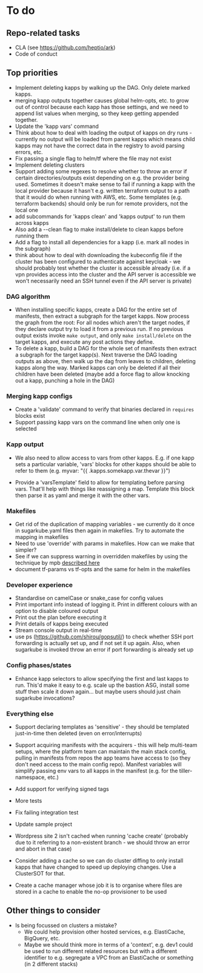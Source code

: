 # To do
## Repo-related tasks
* CLA (see https://github.com/heptio/ark)
* Code of conduct

## Top priorities
* Implement deleting kapps by walking up the DAG. Only delete marked kapps.
* merging kapp outputs together causes global helm-opts, etc. to grow out of control because each kapp has
  those settings, and we need to append list values when merging, so they keep getting appended together. 
* Update the 'kapp vars' command
* Think about how to deal with loading the output of kapps on dry runs - currently no output will be loaded from
  parent kapps which means child kapps may not have the correct data in the registry to avoid parsing errors, etc.
* Fix passing a single flag to helm/tf where the file may not exist
* Implement deleting clusters
* Support adding some regexes to resolve whether to throw an error if certain directories/outputs exist
  depending on e.g. the provider being used. Sometimes it doesn't make sense to fail if running a 
  kapp with the local provider because it hasn't e.g. written terraform output to a path that it 
  would do when running with AWS, etc. Some templates (e.g. terraform backends) should only be run for 
  remote providers, not the local one
* add subcommands for 'kapps clean' and 'kapps output' to run them across kapps
* Also add a --clean flag to make install/delete to clean kapps before running them
* Add a flag to install all dependencies for a kapp (i.e. mark all nodes in the subgraph)
* think about how to deal with downloading the kubeconfig file if the cluster has been configured to authenticate
  against keycloak - we should probably test whether the cluster is accessible already (i.e. if a vpn provides access
  into the cluster and the API server is accessible we won't necessarily need an SSH tunnel even if the API server
  is private)
  
### DAG algorithm
* When installing specific kapps, create a DAG for the entire set of manifests, then extract a subgraph for the target
  kapps. Now process the graph from the root: For all nodes which aren't the target nodes, if they declare output try 
  to load it from a previous run. If no previous output exists invoke `make output`, and only `make install/delete`
  on the target kapps, and execute any post actions they define.
* To delete a kapp, build a DAG for the whole set of manifests then extract a subgraph for the target kapp(s). Next 
  traverse the DAG loading outputs as above, then walk up the dag from leaves to children, deleting kapps along the 
  way. Marked kapps can only be deleted if all their children have been deleted (maybe add a force flag to allow 
  knocking out a kapp, punching a hole in the DAG)

### Merging kapp configs
* Create a 'validate' command to verify that binaries declared in `requires` blocks exist
* Support passing kapp vars on the command line when only one is selected

### Kapp output
* We also need to allow access to vars from other kapps. E.g. if one kapp sets a particular variable, 
  'vars' blocks for other kapps should be able to refer to them (e.g. myvar: "{{ .kapps.somekapp.var.thevar }}")

* Provide a 'varsTemplate' field to allow for templating before parsing vars. That'll help with things like reassigning
  a map. Template this block then parse it as yaml and merge it with the other vars.

### Makefiles
* Get rid of the duplication of mapping variables - we currently do it once in sugarkube.yaml files then
  again in makefiles. Try to automate the mapping in makefiles
* Need to use 'override' with params in makefiles. How can we make that simpler?
* See if we can suppress warning in overridden makefiles by using the technique
  by mpb [described here](https://stackoverflow.com/questions/11958626/make-file-warning-overriding-commands-for-target)
* document  tf-params vs tf-opts and the same for helm in the makefiles

### Developer experience
* Standardise on camelCase or snake_case for config values
* Print important info instead of logging it. Print in different colours with an option to disable coloured output
* Print out the plan before executing it
* Print details of kapps being executed
* Stream console output in real-time
* use ps (https://github.com/shirou/gopsutil/) to check whether SSH port forwarding is actually set up, and 
  if not set it up again. Also, when sugarkube is invoked throw an error if port forwarding is already set up
  
### Config phases/states
* Enhance kapp selectors to allow specifying the first and last kapps to run. This'd make it easy to e.g. scale up
  the bastion ASG, install some stuff then scale it down again... but maybe users should just chain sugarkube 
  invocations?

### Everything else
* Support declaring templates as 'sensitive' - they should be templated just-in-time then deleted (even on error/interrupts)

* Support acquiring manifests with the acquirers - this will help multi-team setups, where the platform team can 
  maintain the main stack config, pulling in manifests from repos the app teams have access to (so they don't need
  access to the main config repo). Manifest variables will simplify passing env vars to all kapps in the manifest
  (e.g. for the tiller-namespace, etc.)

* Add support for verifying signed tags
* More tests 
* Fix failing integration test

* Update sample project
* Wordpress site 2 isn't cached when running 'cache create' (probably due to it referring to a non-existent branch - 
  we should throw an error and abort in that case)

* Consider adding a cache so we can do cluster diffing to only install kapps that have changed to speed up
  deploying changes. Use a ClusterSOT for that.
* Create a cache manager whose job it is to organise where files are stored in a cache to enable the no-op provisioner to be used

## Other things to consider
* Is being focussed on clusters a mistake? 
    * We could help provision other hosted services, e.g. ElastiCache, BigQuery, etc. 
    * Maybe we should think more in terms of a 'context', e.g. dev1 could be used to run different related
      resources but with a different identifier to e.g. segregate a VPC from an ElastiCache or something (in 2 
      different stacks)
  